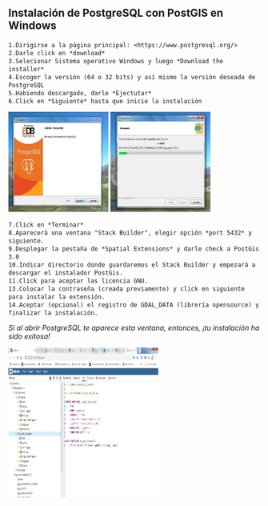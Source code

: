 ## Instalación de PostgreSQL con PostGIS en Windows

    1.Dirigirse a la página principal: <https://www.postgresql.org/>
    2.Darle click en *download*
    3.Selecionar Sistema operativo Windows y luego *Download the installer*
    4.Escoger la versión (64 o 32 bits) y así mismo la versión deseada de PostgreSQL
    5.Habiendo descargado, darle *Ejectutar*
    6.Click en *Siguiente* hasta que inicie la instalación

  <img alt="01InstallWindows-1install.jpg" src="assets/01InstallWindows-1install.jpg" width="200" height="200" >

  <img alt="01InstallWindows-2install.jpg" src="assets/01InstallWindows-2install.jpg" width="200" height="200" >

    7.Click en *Terminar*  
    8.Aparecerá una ventana "Stack Builder", elegir opción *port 5432* y siguiente.  
    9.Desplegar la pestaña de *Spatial Extensions* y darle check a PostGis 3.0
    10.Indicar directorio donde guardaremos el Stack Builder y empezará a descargar el instalador PostGis.
    11.Click para aceptar las licencia GNU.
    13.Colocar la contraseña (creada previamente) y click en siguiente para instalar la extensión.
    14.Aceptar (opcional) el registro de GDAL_DATA (librería opensource) y finalizar la instalación.
  *Si al abrir PostgreSQL te aparece esta ventana, entonces, ¡tu instalación ha sido exitosa!*

  <img alt="01InstallWindows-4install.jpg" src="assets/01InstallWindows-4install.jpg" width="300" height="300" >
